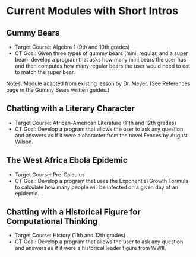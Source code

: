 # Current Modules with Short Intros 

## Gummy Bears 
* Target Course: Algebra 1  (9th and 10th grades) 
* CT Goal: Given three types of gummy bears (mini, regular, and a super bear), develop a program that asks how many mini bears the user has and then computes how many regular bears the user would need to eat to match the super bear.  

Notes: Module adapted from existing lesson by Dr. Meyer. (See References page in the Gummy Bears written guides.) 

 
## Chatting with a Literary Character 
* Target Course: African-American Literature  (11th and 12th grades) 
* CT Goal: Develop a program that allows the user to ask any question and answers as if it were a character from the novel Fences by August Wilson.  

 

## The West Africa Ebola Epidemic
* Target Course: Pre-Calculus  
* CT Goal: Develop a program that uses the Exponential Growth Formula to calculate how many people will be infected on a given day of an epidemic.  

 

## Chatting with a Historical Figure for Computational Thinking 
* Target Course: History (11th and 12th grades) 
* CT Goal: Develop a program that allows the user to ask any question and answers as if it were a historical leader figure from WWII.  

 

 

 

 
